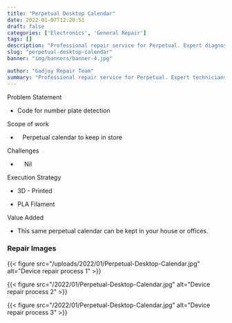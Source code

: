 ```yaml
---
title: "Perpetual Desktop Calendar"
date: 2022-01-07T12:28:51
draft: false
categories: ['Electronics', 'General Repair']
tags: []
description: "Professional repair service for Perpetual. Expert diagnosis and quality repairs in Bangalore."
slug: "perpetual-desktop-calendar"
banner: "img/banners/banner-4.jpg"

author: "Gadjoy Repair Team"
summary: "Professional repair service for Perpetual. Expert technicians, quality parts, warranty included."
---
```


Problem Statement 

- Code for number plate detection

Scope of work

- &nbsp;&nbsp;&nbsp;Perpetual calendar to keep in store

Challenges

- &nbsp;&nbsp;&nbsp; Nil

Execution Strategy 

- 3D - Printed 

- PLA Filament

Value Added

- This same perpetual calendar can be kept in your house or offices.

### Repair Images

{{< figure src="/uploads/2022/01/Perpetual-Desktop-Calendar.jpg" alt="Device repair process 1" >}}

{{< figure src="/2022/01/Perpetual-Desktop-Calendar.jpg" alt="Device repair process 2" >}}

{{< figure src="/2022/01/Perpetual-Desktop-Calendar.jpg" alt="Device repair process 3" >}}

